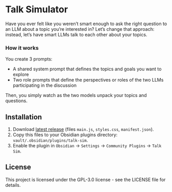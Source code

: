 # Talk Simulator

Have you ever felt like you weren’t smart enough to ask the right question to an LLM about a topic you’re interested in? Let’s change that approach: instead, let’s have smart LLMs talk to each other about your topics.

### How it works

You create 3 prompts:
- A shared system prompt that defines the topics and goals you want to explore
- Two role prompts that define the perspectives or roles of the two LLMs participating in the discussion

Then, you simply watch as the two models unpack your topics and questions.

## Installation

1. Download [latest release](https://github.com/farlenkov/obsidian-talk-sim/releases/latest) (files `main.js`, `styles.css`, `manifest.json`).
2. Copy this files to your Obsidian plugins directory: `vault/.obsidian/plugins/talk-sim`.
3. Enable the plugin in `Obsidian` → `Settings` → `Community Plugins` → `Talk Sim`.

## License

This project is licensed under the GPL-3.0 license - see the LICENSE file for details.
